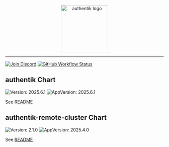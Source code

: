 <p align="center">
    <img src="https://goauthentik.io/img/icon_top_brand_colour.svg" height="150" alt="authentik logo">
</p>

---

[![Join Discord](https://img.shields.io/discord/809154715984199690?label=Discord&style=for-the-badge)](https://goauthentik.io/discord)
[![GitHub Workflow Status](https://img.shields.io/github/actions/workflow/status/goauthentik/helm/lint-test.yaml?branch=main&label=ci&style=for-the-badge)](https://github.com/goauthentik/helm/actions/workflows/lint-test.yaml)

## authentik Chart

![Version: 2025.6.1](https://img.shields.io/badge/Version-2025.6.0-informational?style=for-the-badge)
![AppVersion: 2025.6.1](https://img.shields.io/badge/AppVersion-2025.6.0-informational?style=for-the-badge)

See [README](./charts/authentik/README.md)

## authentik-remote-cluster Chart

![Version: 2.1.0](https://img.shields.io/badge/Version-2.1.0-informational?style=for-the-badge)
![AppVersion: 2025.4.0](https://img.shields.io/badge/AppVersion-2025.4.0-informational?style=for-the-badge)

See [README](./charts/authentik-remote-cluster/README.md)

